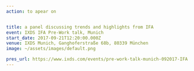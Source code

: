 ```yaml
---
action: to apear on


title: a panel discussing trends and highlights from IFA
event: IXDS IFA Pre-Work talk, Munich
start_date: 2017-09-21T12:20:00.000Z
venue: IXDS Munich, Ganghoferstraße 68b, 80339 München
image: ~/assets/images/default.png

pres_url: https://www.ixds.com/events/pre-work-talk-munich-092017-IFA
---
```

